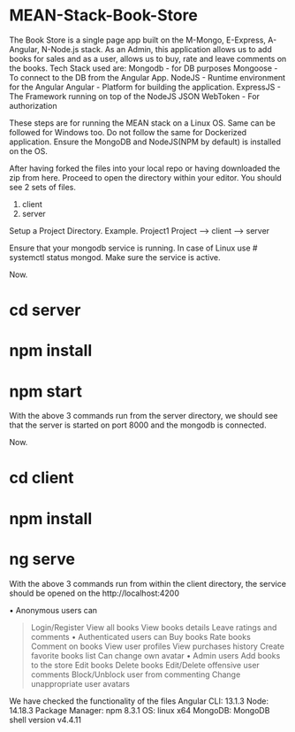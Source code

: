 # MEAN-Stack-Book-Store
The Book Store is a single page app built on the M-Mongo, E-Express, A-Angular, N-Node.js stack. 
As an Admin, this application allows us to add books for sales and as a user, allows us to buy, rate and leave comments on the books.
Tech Stack used are:
Mongodb - for DB purposes
Mongoose - To connect to the DB from the Angular App.
NodeJS - Runtime environment for the Angular
Angular - Platform for building the application.
ExpressJS - The Framework running on top of the NodeJS 
JSON WebToken - For authorization

These steps are for running the MEAN stack on a Linux OS. Same can be followed for Windows too.
Do not follow the same for Dockerized application.
Ensure the MongoDB and NodeJS(NPM by default) is installed on the OS.

After having forked the files into your local repo or having downloaded the zip from here.
Proceed to open the directory within your editor.
You should see 2 sets of files.
1. client
2. server

Setup a Project Directory. Example. Project1
Project 
--> client
--> server

Ensure that your mongodb service is running.
In case of Linux use # systemctl status mongod.
Make sure the service is active.

Now. 
# cd server
# npm install
# npm start

With the above 3 commands run from the server directory, we should see that the server is started on port 8000 and the mongodb is connected.

Now.
# cd client
# npm install
# ng serve 

With the above 3 commands run from within the client directory, the service should be opened on the http://localhost:4200

•	Anonymous users can 
  > Login/Register
  > View all books
  > View books details
  > Leave ratings and comments
•	Authenticated users can
  > Buy books
  > Rate books
  > Comment on books
  > View user profiles
  > View purchases history
  >	Create favorite books list
  > Can change own avatar
•	Admin users
  > Add books to the store
  > Edit books
  > Delete books
  > Edit/Delete offensive user comments
  > Block/Unblock user from commenting
  > Change unappropriate user avatars

We have checked the functionality of the files
Angular CLI: 13.1.3
Node: 14.18.3
Package Manager: npm 8.3.1
OS: linux x64
MongoDB: MongoDB shell version v4.4.11

